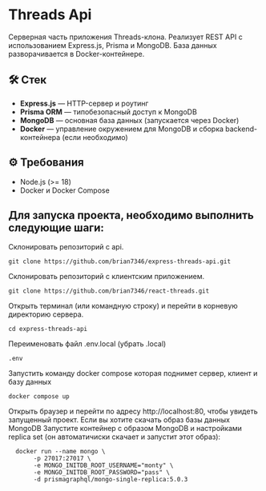 # Threads Api

Серверная часть приложения Threads-клона. Реализует REST API с использованием Express.js, Prisma и MongoDB. База данных разворачивается в Docker-контейнере.

## 🛠️ Стек

- **Express.js** — HTTP-сервер и роутинг
- **Prisma ORM** — типобезопасный доступ к MongoDB
- **MongoDB** — основная база данных (запускается через Docker)
- **Docker** — управление окружением для MongoDB и сборка backend-контейнера (если необходимо)

## ⚙️ Требования

- Node.js (>= 18)
- Docker и Docker Compose

## Для запуска проекта, необходимо выполнить следующие шаги:
Склонировать репозиторий с api.
```
git clone https://github.com/brian7346/express-threads-api.git
```
Склонировать репозиторий с клиентским приложением.
```
git clone https://github.com/brian7346/react-threads.git
```
Открыть терминал (или командную строку) и перейти в корневую директорию сервера.
```
cd express-threads-api
```
Переименовать файл .env.local (убрать .local)

```
.env
```
Запустить команду docker compose которая поднимет сервер, клиент и базу данных

```
docker compose up
```
Открыть браузер и перейти по адресу http://localhost:80, чтобы увидеть запущенный проект.
Если вы хотите скачать образ базы данных MongoDB
Запустите контейнер с образом MongoDB и настройками replica set (он автоматичиски скачает и запустит этот образ):
```
  docker run --name mongo \
       -p 27017:27017 \
       -e MONGO_INITDB_ROOT_USERNAME="monty" \
       -e MONGO_INITDB_ROOT_PASSWORD="pass" \
       -d prismagraphql/mongo-single-replica:5.0.3
```
